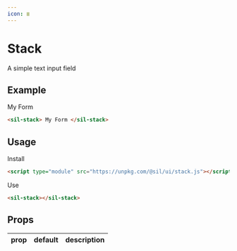 ```yaml
---
icon: ≣
---
```


# Stack

A simple text input field

## Example

<sil-stack>
    My Form    
</sil-stack>

```html
<sil-stack> My Form </sil-stack>
```

## Usage

Install

```html
<script type="module" src="https://unpkg.com/@sil/ui/stack.js"></script>
```

Use

```html
<sil-stack></sil-stack>
```

## Props

| prop | default | description |
| ---- | ------- | ----------- |
